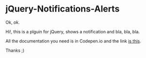 jQuery-Notifications-Alerts
===========================

Ok, ok.

Hi!, this is a plguin for jQuery, shows a notification and bla, bla, bla.


All the documentation you need is in Codepen.io and the link [is this](http://codepen.io/Puika/pen/snydp).


Thanks ;)
